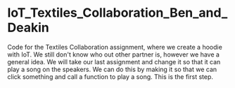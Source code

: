 # IoT_Textiles_Collaboration_Ben_and_Deakin

Code for the Textiles Collaboration assignment, where we create a hoodie with IoT. We still don't know who out other partner is, however we have a general idea. We will take our last assignment and change it so that it can play a song on the speakers. We can do this by making it so that we can click something and call a function to play a song. This is the first step.
